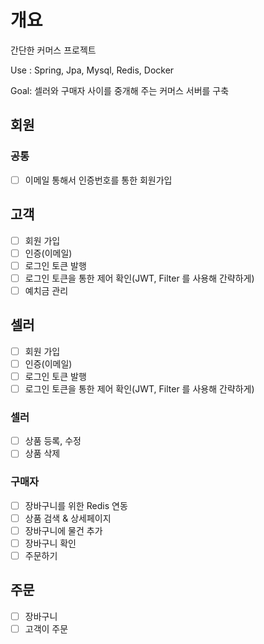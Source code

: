 # 개요
간단한 커머스 프로젝트

Use : Spring, Jpa, Mysql, Redis, Docker

Goal: 셀러와 구매자 사이를 중개해 주는 커머스 서버를 구축

## 회원
### 공통
- [ ] 이메일 통해서 인증번호를 통한 회원가입

## 고객
- [ ] 회원 가입
- [ ] 인증(이메일)
- [ ] 로그인 토큰 발행
- [ ] 로그인 토큰을 통한 제어 확인(JWT, Filter 를 사용해 간략하게)
- [ ] 예치금 관리

## 셀러
- [ ] 회원 가입
- [ ] 인증(이메일)
- [ ] 로그인 토큰 발행
- [ ] 로그인 토큰을 통한 제어 확인(JWT, Filter 를 사용해 간략하게)

### 셀러
- [ ] 상품 등록, 수정
- [ ] 상품 삭제

### 구매자
- [ ] 장바구니를 위한 Redis 연동
- [ ] 상품 검색 & 상세페이지
- [ ] 장바구니에 물건 추가
- [ ] 장바구니 확인
- [ ] 주문하기

## 주문
- [ ] 장바구니
- [ ] 고객이 주문